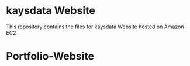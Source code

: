 # kaysdata Website
This repository contains the files for kaysdata Website hosted on Amazon EC2
# Portfolio-Website
